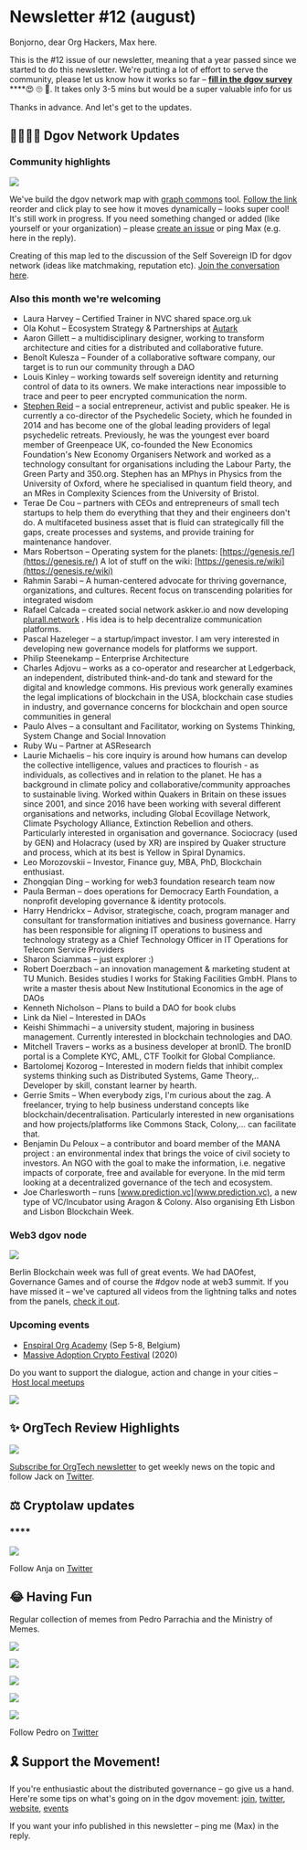 # Newsletter \#12 \(august\)

Bonjorno, dear Org Hackers, Max here.

This is the \#12 issue of our newsletter, meaning that a year passed since we started to do this newsletter. We're putting a lot of effort to serve the community, please let us know how it works so far – [**fill in the dgov survey**](https://forms.gle/x8XhucK2mC1PQF8M9) ****😍 🙄 🥵. It takes only 3-5 mins but would be a super valuable info for us

Thanks in advance. And let's get to the updates.

## 👨‍👨‍👦‍👦 Dgov Network Updates

### Community highlights

![](../.gitbook/assets/image%20%2840%29.png)

We've build the dgov network map with [graph commons](https://graphcommons.com/) tool. [Follow the link](https://graphcommons.com/graphs/6a993e34-d8b0-4425-83ce-67c3560429e7?auto=true&svg=true) reorder and click play to see how it moves dynamically – looks super cool! It's still work in progress. If you need something changed or added \(like yourself or your organization\) – please [create an issue](https://github.com/distributed-governance/map/issues) or ping Max \(e.g. here in the reply\).

Creating of this map led to the discussion of the  Self Sovereign ID for dgov network \(ideas like matchmaking, reputation etc\). [Join the conversation here](https://forum.dgov.foundation/t/self-sovereign-id-for-the-dgov-network/82).

### Also this month we're welcoming

* Laura Harvey – Certified Trainer in NVC shared space.org.uk
* Ola Kohut – Ecosystem Strategy & Partnerships at [Autark](https://www.autark.xyz/)
* Aaron Gillett – a multidisciplinary designer, working to transform architecture and cities for a distributed and collaborative future.
* Benoît Kulesza – Founder of a collaborative software company, our target is to run our community through a DAO
* Louis Kinley – working towards self sovereign identity and returning control of data to its owners. We make interactions near impossible to trace and peer to peer encrypted communication the norm.
* [Stephen Reid](http://stephenreid.net) – a social entrepreneur, activist and public speaker. He is currently a co-director of the Psychedelic Society, which he founded in 2014 and has become one of the global leading providers of legal psychedelic retreats. Previously, he was the youngest ever board member of Greenpeace UK, co-founded the New Economics Foundation's New Economy Organisers Network and worked as a technology consultant for organisations including the Labour Party, the Green Party and 350.org. Stephen has an MPhys in Physics from the University of Oxford, where he specialised in quantum field theory, and an MRes in Complexity Sciences from the University of Bristol.
* Terae De Cou – partners with CEOs and entrepreneurs of small tech startups to help them do everything that they and their engineers don't do. A multifaceted business asset that is fluid can strategically fill the gaps, create processes and systems, and provide training for maintenance handover.
* Mars Robertson – Operating system for the planets: [https://genesis.re/](https://genesis.re/) A lot of stuff on the wiki: [https://genesis.re/wiki](https://genesis.re/wiki)
* Rahmin Sarabi – A human-centered advocate for thriving governance, organizations, and cultures. Recent focus on transcending polarities for integrated wisdom
* Rafael Calcada – created social network askker.io and now developing [plurall.network](http://plurall.network/) . His idea is to help decentralize communication platforms.
* Pascal Hazeleger – a startup/impact investor. I am very interested in developing new governance models for platforms we support.
* Philip Steenekamp – Enterprise Architecture
* Charles Adjovu – works as a co-operator and researcher at Ledgerback, an independent, distributed think-and-do tank and steward for the digital and knowledge commons. His previous work generally examines the legal implications of blockchain in the USA, blockchain case studies in industry, and governance concerns for blockchain and open source communities in general
* Paulo Alves – a consultant and Facilitator, working on Systems Thinking, System Change and Social Innovation
* Ruby Wu – Partner at ASResearch
* Laurie Michaelis – his core inquiry is around how humans can develop the collective intelligence, values and practices to flourish - as individuals, as collectives and in relation to the planet. He has a background in climate policy and collaborative/community approaches to sustainable living. Worked within Quakers in Britain on these issues since 2001, and since 2016 have been working with several different organisations and networks, including Global Ecovillage Network, Climate Psychology Alliance, Extinction Rebellion and others. Particularly interested in organisation and governance. Sociocracy \(used by GEN\) and Holacracy \(used by XR\) are inspired by Quaker structure and process, which at its best is Yellow in Spiral Dynamics.
* Leo Morozovskii – Investor, Finance guy, MBA, PhD, Blockchain enthusiast.
* Zhongqian Ding – working for web3 foundation research team now
* Paula Berman – does operations for Democracy Earth Foundation, a nonprofit developing governance & identity protocols.
* Harry Hendrickx – Advisor, strategische, coach, program manager and consultant for transformation initiatives and business governance. Harry has been responsible for aligning IT operations to business and technology strategy as a Chief Technology Officer in IT Operations for Telecom Service Providers
* Sharon Sciammas – just explorer :\)
* Robert Doerzbach – an innovation management & marketing student at TU Munich. Besides studies I works for Staking Facilities GmbH. Plans to write a master thesis about New Institutional Economics in the age of DAOs
* Kenneth Nicholson – Plans to build a DAO for book clubs
* Link da Niel – Interested in DAOs
* Keishi Shimmachi – a university student, majoring in business management. Currently interested in blockchain technologies and DAO.
* Mitchell Travers – works as a business developer at bronID. The bronID portal is a Complete KYC, AML, CTF Toolkit for Global Compliance.
* Bartolomej Kozorog – Interested in modern fields that inhibit complex systems thinking such as Distributed Systems, Game Theory,.. Developer by skill, constant learner by hearth.
* Gerrie Smits – When everybody zigs, I'm curious about the zag. A freelancer, trying to help business understand concepts like blockchain/decentralisation. Particularly interested in new organisations and how projects/platforms like Commons Stack, Colony,... can facilitate that.
* Benjamin Du Peloux – a contributor and board member of the MANA project : an environmental index that brings the voice of civil society to investors. An NGO with the goal to make the information, i.e. negative impacts of corporate, free and available for everyone. In the mid term looking at a decentralized governance of the tech and ecosystem.
* Joe Charlesworth – runs [www.prediction.vc](www.prediction.vc), a new type of VC/Incubator using Aragon & Colony. Also organising Eth Lisbon and Lisbon Blockchain Week.

### Web3 dgov node

![](../.gitbook/assets/image%20%2860%29.png)

Berlin Blockchain week was full of great events. We had DAOfest, Governance Games and of course the \#dgov node at web3 summit. If you have missed it – we've captured all videos from the lightning talks and notes from the panels, [check it out](https://forum.dgov.foundation/t/web-3-summit-dgov-node/63/3).

### Upcoming events

* [Enspiral Org Academy](http://enspiralorgacademy.co/) \(Sep 5-8, Belgium\)
* [Massive Adoption Crypto Festival](https://www.massiveadoption.com/) \(2020\)

Do you want to support the dialogue, action and change in your cities – [Host local meetups](https://forum.dgov.foundation/t/host-local-meetups/42)

![](../.gitbook/assets/frame-2.1-2.jpg)

## ✨ OrgTech Review **Highlights**



![](../.gitbook/assets/frame-2.3.jpg)

[Subscribe for OrgTech newsletter](https://orgtech.substack.com/) to get weekly news on the topic and follow Jack on [Twitter](https://twitter.com/JackALaing).

## ⚖️ Cryptolaw updates

### \*\*\*\*

![](../.gitbook/assets/frame-2-5.jpg)

Follow Anja on [Twitter](https://twitter.com/AnjaBlaj)

## 😂 Having Fun

Regular collection of memes from Pedro Parrachia and the Ministry of Memes.

![](../.gitbook/assets/image%20%2839%29.png)

![](../.gitbook/assets/image%20%2814%29.png)

![](../.gitbook/assets/image%20%2827%29.png)

![](../.gitbook/assets/image%20%2828%29.png)

![](../.gitbook/assets/frame-2.2-3.jpg)

Follow Pedro on [Twitter](https://twitter.com/parrachia)

## 🎗️ Support the Movement!   <a id="DgovCompilation#3October2018-Events"></a>

If you're enthusiastic about the distributed governance – go give us a hand. Here're some tips on what's going on in the dgov movement: [join](https://dgov.foundation/#join), [twitter](https://twitter.com/dgovearth), [website](http://dgov.foundation), [events](../dgov-industry-landscape.md)

If you want your info published in this newsletter – ping me \(Max\) in the reply.

